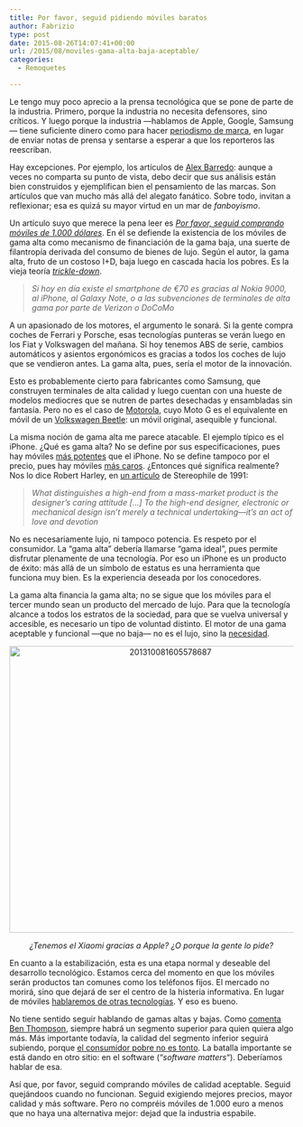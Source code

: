 ```yaml
---
title: Por favor, seguid pidiendo móviles baratos
author: Fabrizio
type: post
date: 2015-08-26T14:07:41+00:00
url: /2015/08/moviles-gama-alta-baja-aceptable/
categories:
  - Remoquetes

---
```

Le tengo muy poco aprecio a la prensa tecnológica que se pone de parte de la industria. Primero, porque la industria no necesita defensores, sino críticos. Y luego porque la industria —hablamos de Apple, Google, Samsung— tiene suficiente dinero como para hacer <a href="http://www.estrategiadelcontenido.com/post.php?pag=una_definicion_para_periodismo_marca" target="_blank">periodismo de marca</a>, en lugar de enviar notas de prensa y sentarse a esperar a que los reporteros las reescriban.

Hay excepciones. Por ejemplo, los artículos de <a href="http://hipertextual.com/autor/alexbarredo" target="_blank">Alex Barredo</a>: aunque a veces no comparta su punto de vista, debo decir que sus análisis están bien construidos y ejemplifican bien el pensamiento de las marcas. Son artículos que van mucho más allá del alegato fanático. Sobre todo, invitan a reflexionar; esa es quizá su mayor virtud en un mar de _fanboyismo_.

Un artículo suyo que merece la pena leer es _<a href="http://hipertextual.com/2015/08/smartphones-gama-alta" target="_blank">Por favor, seguid comprando móviles de 1.000 dólares</a>_. En él se defiende la existencia de los móviles de gama alta como mecanismo de financiación de la gama baja, una suerte de filantropía derivada del consumo de bienes de lujo. Según el autor, la gama alta, fruto de un costoso I+D, baja luego en cascada hacia los pobres. Es la vieja teoría <a href="https://en.wikipedia.org/wiki/Trickle-down_economics" target="_blank"><em>trickle-down</em></a>.

> _Si hoy en día existe el smartphone de €70 es gracias al Nokia 9000, al iPhone, al Galaxy Note, o a las subvenciones de terminales de alta gama por parte de Verizon o DoCoMo_

A un apasionado de los motores, el argumento le sonará. Si la gente compra coches de Ferrari y Porsche, esas tecnologías punteras se verán luego en los Fiat y Volkswagen del mañana. Si hoy tenemos ABS de serie, cambios automáticos y asientos ergonómicos es gracias a todos los coches de lujo que se vendieron antes. La gama alta, pues, sería el motor de la innovación.

Esto es probablemente cierto para fabricantes como Samsung, que construyen terminales de alta calidad y luego cuentan con una hueste de modelos mediocres que se nutren de partes desechadas y ensambladas sin fantasía. Pero no es el caso de <a href="http://www.theverge.com/2015/5/14/8601993/best-cheap-smartphone-2015-android-motorola-samsung-htc" target="_blank">Motorola</a>, cuyo Moto G es el equivalente en móvil de un <a href="https://en.wikipedia.org/wiki/Volkswagen_Beetle" target="_blank">Volkswagen Beetle</a>: un móvil original, asequible y funcional.

La misma noción de gama alta me parece atacable. El ejemplo típico es el iPhone. ¿Qué es gama alta? No se define por sus especificaciones, pues hay móviles <a href="http://www.cnet.com/news/this-iphone-6-clone-is-more-powerful-than-the-iphone-6/" target="_blank">más potentes</a> que el iPhone. No se define tampoco por el precio, pues hay móviles <a href="http://appleapple.top/new-flagship-microsoft-lumia-smartphones-will-be-more-expensive-than-iphone-6-and-galaxy-s6/" target="_blank">más caros</a>. ¿Entonces qué significa realmente? Nos lo dice Robert Harley, en <a href="http://www.stereophile.com/asweseeit/40/#gyqwkwvV8LcQBJ2Q.97" target="_blank">un artículo</a> de Stereophile de 1991:

> _What distinguishes a high-end from a mass-market product is the designer&#8217;s caring attitude [&#8230;] To the high-end designer, electronic or mechanical design isn&#8217;t merely a technical undertaking&#8212;it&#8217;s an act of love and devotion_

No es necesariamente lujo, ni tampoco potencia. Es respeto por el consumidor. La &#8220;gama alta&#8221; debería llamarse &#8220;gama ideal&#8221;, pues permite disfrutar plenamente de una tecnología. Por eso un iPhone es un producto de éxito: más allá de un símbolo de estatus es una herramienta que funciona muy bien. Es la experiencia deseada por los conocedores.

La gama alta financia la gama alta; no se sigue que los móviles para el tercer mundo sean un producto del mercado de lujo. Para que la tecnología alcance a todos los estratos de la sociedad, para que se vuelva universal y accesible, es necesario un tipo de voluntad distinto. El motor de una gama aceptable y funcional —que no baja— no es el lujo, sino la <a href="https://hbr.org/2011/03/necessity-not-scarcity-is-the" target="_blank">necesidad</a>.

<p style="text-align: center;">
  <img class="aligncenter size-full wp-image-244780227" src="https://i1.wp.com/remoquete.com/wp-content/uploads/2015/08/201310081605578687.jpg?resize=555%2C508" alt="201310081605578687" width="555" height="508" srcset="https://i1.wp.com/remoquete.com/wp-content/uploads/2015/08/201310081605578687.jpg?w=555 555w, https://i1.wp.com/remoquete.com/wp-content/uploads/2015/08/201310081605578687.jpg?resize=300%2C275 300w, https://i1.wp.com/remoquete.com/wp-content/uploads/2015/08/201310081605578687.jpg?resize=150%2C137 150w, https://i1.wp.com/remoquete.com/wp-content/uploads/2015/08/201310081605578687.jpg?resize=400%2C366 400w, https://i1.wp.com/remoquete.com/wp-content/uploads/2015/08/201310081605578687.jpg?resize=200%2C183 200w" sizes="(max-width: 555px) 100vw, 555px" data-recalc-dims="1" />
</p>

<p style="text-align: center;">
  <em>¿Tenemos el Xiaomi gracias a Apple? ¿O porque la gente lo pide?</em>
</p>

En cuanto a la estabilización, esta es una etapa normal y deseable del desarrollo tecnológico. Estamos cerca del momento en que los móviles serán productos tan comunes como los teléfonos fijos. El mercado no morirá, sino que dejará de ser el centro de la histeria informativa. En lugar de móviles <a href="https://stratechery.com/2014/state-consumer-technology-end-2014/" target="_blank">hablaremos de otras tecnologías</a>. Y eso es bueno.

No tiene sentido seguir hablando de gamas altas y bajas. Como <a href="https://stratechery.com/2014/smartphone-truths-samsungs-inevitable-decline/" target="_blank">comenta Ben Thompson</a>, siempre habrá un segmento superior para quien quiera algo más. Más importante todavía, la calidad del segmento inferior seguirá subiendo, porque <a href="https://stratechery.com/2015/end-trickle-tech/" target="_blank">el consumidor pobre no es tonto</a>. La batalla importante se está dando en otro sitio: en el software (&#8220;_software matters_&#8220;). Deberíamos hablar de esa.

Así que, por favor, seguid comprando móviles de calidad aceptable. Seguid quejándoos cuando no funcionan. Seguid exigiendo mejores precios, mayor calidad y más software. Pero no compréis móviles de 1.000 euro a menos que no haya una alternativa mejor: dejad que la industria espabile.